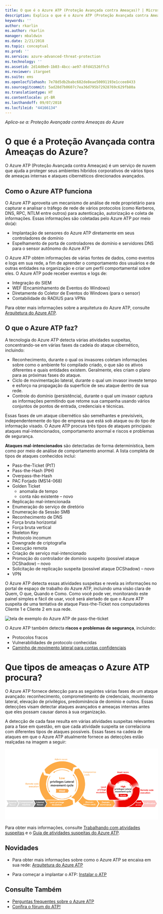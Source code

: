 ```yaml
---
title: O que é o Azure ATP (Proteção Avançada contra Ameaças)? | Microsoft Docs
description: Explica o que é o Azure ATP (Proteção Avançada contra Ameaças) e os tipos de atividades suspeitas que ele pode detectar
keywords: ''
author: rkarlin
ms.author: rkarlin
manager: mbaldwin
ms.date: 2/21/2018
ms.topic: conceptual
ms.prod: ''
ms.service: azure-advanced-threat-protection
ms.technology: ''
ms.assetid: 2d14d0e9-1b03-4bcc-ae97-8fd41526ffc5
ms.reviewer: itargoet
ms.suite: ems
ms.openlocfilehash: 7e78d5db2babc682de8eae50091193e1ccee8433
ms.sourcegitcommit: 5ad28d7b0607c7ea36d795b72928769c629fb80a
ms.translationtype: HT
ms.contentlocale: pt-BR
ms.lasthandoff: 09/07/2018
ms.locfileid: "44166134"
---
```

*Aplica-se a: Proteção Avançada contra Ameaças do Azure*


# <a name="what-is-azure-advanced-threat-protection"></a>O que é a Proteção Avançada contra Ameaças do Azure?
O Azure ATP (Proteção Avançada contra Ameaças) é um serviço de nuvem que ajuda a proteger seus ambientes híbridos corporativos de vários tipos de ameaças internas e ataques cibernéticos direcionados avançados.

## <a name="how-azure-atp-works"></a>Como o Azure ATP funciona

O Azure ATP aproveita um mecanismo de análise de rede proprietário para capturar e analisar o tráfego de rede de vários protocolos (como Kerberos, DNS, RPC, NTLM entre outros) para autenticação, autorização e coleta de informações. Essas informações são coletadas pelo Azure ATP por meio do(a):

-   Implantação de sensores do Azure ATP diretamente em seus controladores de domínio
-   Espelhamento de porta de controladores de domínio e servidores DNS para o sensor autônomo do Azure ATP

O Azure ATP obtém informações de várias fontes de dados, como eventos e logs em sua rede, a fim de aprender o comportamento dos usuários e de outras entidades na organização e criar um perfil comportamental sobre eles.
O Azure ATP pode receber eventos e logs de:

-   Integração do SIEM
-   WEF (Encaminhamento de Eventos do Windows)
-   Diretamente do Coletor de Eventos do Windows (para o sensor)
-   Contabilidade do RADIUS para VPNs


Para obter mais informações sobre a arquitetura do Azure ATP, consulte [Arquitetura do Azure ATP](atp-architecture.md).

## <a name="what-does-azure-atp-do"></a>O que o Azure ATP faz?

A tecnologia do Azure ATP detecta várias atividades suspeitas, concentrando-se em várias fases da cadeia do ataque cibernético, incluindo:

-   Reconhecimento, durante o qual os invasores coletam informações sobre como o ambiente foi compilado criado, o que são os ativos diferentes e quais entidades existem. Geralmente, eles criam o plano para as próximas fases do ataque.
-   Ciclo de movimentação lateral, durante o qual um invasor investe tempo e esforço na propagação da superfície de seu ataque dentro de sua rede.
-   Controle do domínio (persistência), durante o qual um invasor captura as informações permitindo que retome sua campanha usando vários conjuntos de pontos de entrada, credenciais e técnicas. 

Essas fases de um ataque cibernético são semelhantes e previsíveis, independentemente do tipo de empresa que está sob ataque ou do tipo de informação visado.
O Azure ATP procura três tipos de ataques principais: ataques mal-intencionados, comportamento anormal e riscos e problemas de segurança.

**Ataques mal-intencionados** são detectadas de forma determinística, bem como por meio de análise de comportamento anormal. A lista completa de tipos de ataques conhecidos inclui:

-   Pass-the-Ticket (PtT)
-   Pass-the-Hash (PtH)
-   Overpass-the-Hash
-   PAC Forjado (MS14-068)
-   Golden Ticket
    -   anomalia de tempo
    -   conta não existente – novo
-   Replicação mal-intencionada
-   Enumeração do serviço de diretório
-   Enumeração da Sessão SMB
-   Reconhecimento de DNS
-   Força bruta horizontal 
-   Força bruta vertical
-   Skeleton Key
-   Protocolo incomum
-   Downgrade de criptografia
-   Execução remota
-   Criação de serviço mal-intencionado
-   Promoção do controlador de domínio suspeito (possível ataque DCShadow) – novo
-   Solicitação de replicação suspeita (possível ataque DCShadow) – novo
-   VPN 


O Azure ATP detecta essas atividades suspeitas e revela as informações no portal de espaço de trabalho do Azure ATP, incluindo uma visão clara de Quem, O que, Quando e Como. Como você pode ver, monitorando este painel simples e fácil de usar, você será alertado de que o Azure ATP suspeita de uma tentativa de ataque Pass-the-Ticket nos computadores Cliente 1 e Cliente 2 em sua rede.

 ![tela de exemplo do Azure ATP de pass-the-ticket](media/pass-the-ticket-sa.png)


O Azure ATP também detecta **riscos e problemas de segurança**, incluindo:

-   Protocolos fracos
-   Vulnerabilidades de protocolo conhecidas
-   [Caminho de movimento lateral para contas confidenciais](use-case-lateral-movement-path.md)

# <a name="what-threats-does-azure-atp-look-for"></a>Que tipos de ameaças o Azure ATP procura?

O Azure ATP fornece detecção para as seguintes várias fases de um ataque avançado: reconhecimento, comprometimento de credenciais, movimento lateral, elevação de privilégios, predominância de domínio e outros. Essas detecções visam detectar ataques avançados e ameaças internas antes que eles possam causar danos à sua organização.

A detecção de cada fase resulta em várias atividades suspeitas relevantes para a fase em questão, em que cada atividade suspeita se correlaciona com diferentes tipos de ataques possíveis.
Essas fases na cadeia de ataques em que o Azure ATP atualmente fornece as detecções estão realçadas na imagem a seguir:

![O Azure ATP se concentra na atividade lateral da cadeia de ataque](media/attack-kill-chain-small.jpg)


Para obter mais informações, consulte [Trabalhando com atividades suspeitas](working-with-suspicious-activities.md) e o [Guia de atividades suspeitas do Azure ATP](suspicious-activity-guide.md).

## <a name="whats-next"></a>Novidades

-   Para obter mais informações sobre como o Azure ATP se encaixa em sua rede: [Arquitetura do Azure ATP](atp-architecture.md)

-   Para começar a implantar o ATP: [Instalar o ATP](install-atp-step1.md)


## <a name="see-also"></a>Consulte Também
- [Perguntas frequentes sobre o Azure ATP](atp-technical-faq.md)
- [Confira o fórum do ATP!](https://aka.ms/azureatpcommunity)